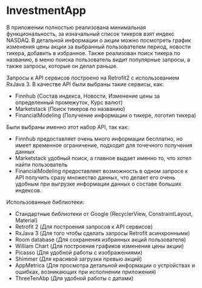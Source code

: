 # InvestmentApp
В приложении полностью реализована минимальная функциональность, за изначальный список тикеров взят индекс NASDAQ.
В детальной информации о акции можно посмотреть график изменения цены акции за выбранный пользователем период, новости тикера, добавить в избранное.
Также реализован поиск тикера по названию, в меню поиска пользователь видит популярные запросы, а также запросы, которые он делал раньше.

Запросы к API сервисов построено на Retrofit2 с использованием RxJava 3. 
В качестве API были выбраны такие сервисы, как:
- Finnhub (Состав индекса, Новости, Изменение цены за определенный промежуток, Курс валют)
- Marketstack (Поиск тикеров по названию)
- FinancialModeling (Получение информации о тикере, логотип тикера)

Были выбраны именно этот набор API, так как:
- Finnhub предоставляет очень много информации бесплатно, но имеет временное ограничение, подходит для точечного получения данных
- Marketstack удобный поиск, а главное выдает именно то, что хотел найти пользователь
- FinancialModeling предоставляет возможность в одном запросе к API получить сразу множество данных, что делает его очень удобным при выгрузке информации данных о составе больших индексов.


Использованные библиотеки:
- Стандартные библиотеки от Google (RecyclerView, ConstraintLayout, Material)
- Retrofit 2 (Для построения запросов к API сервисов)
- RxJava 3 (Для того чтобы сделать запросы Retrofit асинхронными)
- Room database (Для сохранения избранных акций пользователя)
- William Chart (Для построения графиков изменения цены акции)
- Picasso (Для удобной работы с изображениями)
- Shimmer (Для красивой загрузки превью акций)
- AppMetrica (Для просмотра детальной информации о устройствах и ошибках, возникающих при исполнении приложения)
- ThreeTenAbp (Для удобной работы с датами)
